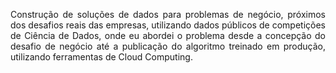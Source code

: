 <p align='justify'> Construção de soluções de dados para problemas de negócio, 
próximos dos desafios reais das empresas, utilizando dados públicos de competições 
de Ciência de Dados, onde eu abordei o problema desde a concepção do desafio de 
negócio até a publicação do algoritmo treinado em produção, utilizando ferramentas
de Cloud Computing.</p>

